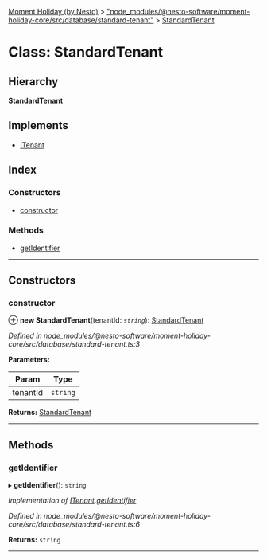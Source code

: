 [Moment Holiday (by Nesto)](../README.md) > ["node_modules/@nesto-software/moment-holiday-core/src/database/standard-tenant"](../modules/_node_modules__nesto_software_moment_holiday_core_src_database_standard_tenant_.md) > [StandardTenant](../classes/_node_modules__nesto_software_moment_holiday_core_src_database_standard_tenant_.standardtenant.md)

# Class: StandardTenant

## Hierarchy

**StandardTenant**

## Implements

* [ITenant](../interfaces/_node_modules__nesto_software_moment_holiday_core_src_database_tenant_interface_.itenant.md)

## Index

### Constructors

* [constructor](_node_modules__nesto_software_moment_holiday_core_src_database_standard_tenant_.standardtenant.md#constructor)

### Methods

* [getIdentifier](_node_modules__nesto_software_moment_holiday_core_src_database_standard_tenant_.standardtenant.md#getidentifier)

---

## Constructors

<a id="constructor"></a>

###  constructor

⊕ **new StandardTenant**(tenantId: *`string`*): [StandardTenant](_node_modules__nesto_software_moment_holiday_core_src_database_standard_tenant_.standardtenant.md)

*Defined in node_modules/@nesto-software/moment-holiday-core/src/database/standard-tenant.ts:3*

**Parameters:**

| Param | Type |
| ------ | ------ |
| tenantId | `string` |

**Returns:** [StandardTenant](_node_modules__nesto_software_moment_holiday_core_src_database_standard_tenant_.standardtenant.md)

___

## Methods

<a id="getidentifier"></a>

###  getIdentifier

▸ **getIdentifier**(): `string`

*Implementation of [ITenant](../interfaces/_node_modules__nesto_software_moment_holiday_core_src_database_tenant_interface_.itenant.md).[getIdentifier](../interfaces/_node_modules__nesto_software_moment_holiday_core_src_database_tenant_interface_.itenant.md#getidentifier)*

*Defined in node_modules/@nesto-software/moment-holiday-core/src/database/standard-tenant.ts:6*

**Returns:** `string`

___

